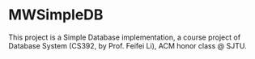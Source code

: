 # MWSimpleDB

This project is a Simple Database implementation, a course project of Database System (CS392, by Prof. Feifei Li), ACM honor class @ SJTU.